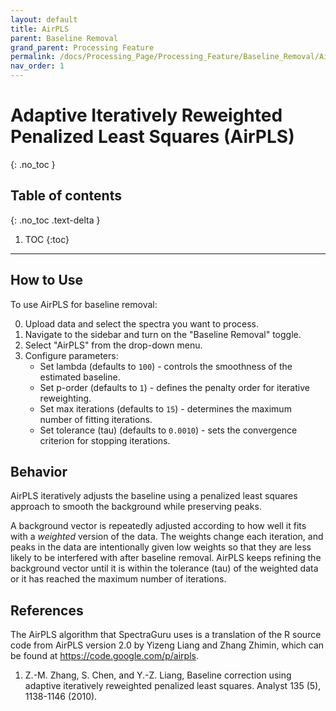 ```yaml
---
layout: default
title: AirPLS
parent: Baseline Removal
grand_parent: Processing Feature
permalink: /docs/Processing_Page/Processing_Feature/Baseline_Removal/AirPLS/
nav_order: 1
---
```


# Adaptive Iteratively Reweighted Penalized Least Squares (AirPLS)
{: .no_toc }

## Table of contents
{: .no_toc .text-delta }

1. TOC
{:toc}

---

## How to Use

To use AirPLS for baseline removal:

0. Upload data and select the spectra you want to process.
1. Navigate to the sidebar and turn on the "Baseline Removal" toggle.
2. Select "AirPLS" from the drop-down menu.
3. Configure parameters:
    - Set lambda (defaults to `100`) - controls the smoothness of the estimated baseline.
    - Set p-order (defaults to `1`) - defines the penalty order for iterative reweighting.
    - Set max iterations (defaults to `15`) - determines the maximum number of fitting iterations.
    - Set tolerance (tau) (defaults to `0.0010`) - sets the convergence criterion for stopping iterations.

## Behavior

AirPLS iteratively adjusts the baseline using a penalized least squares approach to smooth the background while preserving peaks.

A background vector is repeatedly adjusted according to how well it fits with a *weighted* version of the data. The weights change each iteration, and peaks in the data are intentionally given low weights so that they are less likely to be interfered with after baseline removal. AirPLS keeps refining the background vector until it is within the tolerance (tau) of the weighted data or it has reached the maximum number of iterations.

## References

The AirPLS algorithm that SpectraGuru uses is a translation of the R source code from AirPLS version 2.0 by Yizeng Liang and Zhang Zhimin, which can be found at <https://code.google.com/p/airpls>.

1. Z.-M. Zhang, S. Chen, and Y.-Z. Liang, Baseline correction using adaptive iteratively reweighted penalized least squares. Analyst 135 (5), 1138-1146 (2010).
